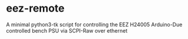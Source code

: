 # eez-remote
A minimal python3-tk script for controlling the EEZ H24005 Arduino-Due controlled bench PSU via SCPI-Raw over ethernet
